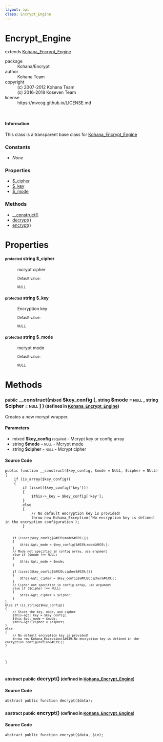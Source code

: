 ```yaml
---
layout: api
class: Encrypt_Engine
---
```

<h1>Encrypt_Engine</h1>
extends <a href='/documentation/api/Kohana_Encrypt_Engine'>Kohana_Encrypt_Engine</a>
<br />
<p>
<i>
</i>
</p>
<dl class='tags'>
<dt>package</dt>
<dd>Kohana/Encrypt</dd>
<dt>author</dt>
<dd>Kohana Team</dd>
<dt>copyright</dt>
<dd>(c) 2007-2012 Kohana Team</dd>
<dd>(c) 2016-2018 Koseven Team</dd>
<dt>license</dt>
<dd>https://mvcog.github.io/LICENSE.md</dd>
</dl>
<br />
<div class='callout-block callout-info'>
<div class='icon-holder'>
<i class='fas fa-info-circle'></i>
</div>
<div class='content'>
<h4 class='callout-title'>Information</h4>
<p>This class is a transparent base class for <a href='/documentation/api/Kohana_Encrypt_Engine'>Kohana_Encrypt_Engine</a></p>
</div>
</div>
<div class='toc row d-none d-sm-flex d-md-flex d-lg-flex d-xl-flex'>
<div class='constants col-4'>
<h3>Constants</h3>
<ul>
<li>
<em>None</em>
</li>
</ul>
</div>
<div class='properties col-4'>
<h3>Properties</h3>
<ul>
<li>
<a href="#property-_cipher">$_cipher</a>
</li>
<li>
<a href="#property-_key">$_key</a>
</li>
<li>
<a href="#property-_mode">$_mode</a>
</li>
</ul>
</div>
<div class='methods col-4'>
<h3>Methods</h3>
<ul>
<li>
<a href="#__construct">__construct()</a>
</li>
<li>
<a href="#decrypt">decrypt()</a>
</li>
<li>
<a href="#encrypt">encrypt()</a>
</li>

</ul>
</div>
</div>
<h1 id='properties'>Properties</h1>
<div class='properties'>
<dl>
<dt>
<h4 id='property-_cipher'><small>protected</small>  <span class='blue'>string</span> $_cipher</h4>
</dt>
<dd>
 <p>mcrypt cipher</p>
</dd>
<dd>
 </dd>
<dd>
<small>Default value:</small>
<br />
 <pre class="debug"><small>NULL</small></pre></dd>
<dt>
<h4 id='property-_key'><small>protected</small>  <span class='blue'>string</span> $_key</h4>
</dt>
<dd>
 <p>Encryption key</p>
</dd>
<dd>
 </dd>
<dd>
<small>Default value:</small>
<br />
 <pre class="debug"><small>NULL</small></pre></dd>
<dt>
<h4 id='property-_mode'><small>protected</small>  <span class='blue'>string</span> $_mode</h4>
</dt>
<dd>
 <p>mcrypt mode</p>
</dd>
<dd>
 </dd>
<dd>
<small>Default value:</small>
<br />
 <pre class="debug"><small>NULL</small></pre></dd>
</dl>
</div>
<h1 id='methods'>Methods</h1>
<div class='methods'>

<div class='method'>
<h3 id="__construct"><small>public</small>  __construct(<small>mixed</small> <span class="param" title="Mcrypt key or config array">$key_config</span> [, <small>string</small> <span class="param" title="Mcrypt mode">$mode</span> <small>= <small>NULL</small></small> , <small>string</small> <span class="param" title="Mcrypt cipher">$cipher</span> <small>= <small>NULL</small></small> ] )<small> (defined in <a href='/documentation/api/Kohana_Encrypt_Engine'>Kohana_Encrypt_Engine</a>)</small></h3>
<div class='description'><p>Creates a new mcrypt wrapper.</p>
</div>
<h4>Parameters</h4>
<ul>
<li>
 <span class="blue">mixed </span><strong> $key_config</strong> <small>required</small> - Mcrypt key or config array</li>
<li>
 <span class="blue">string </span><strong> $mode</strong> <small> = <small>NULL</small></small> - Mcrypt mode</li>
<li>
 <span class="blue">string </span><strong> $cipher</strong> <small> = <small>NULL</small></small> - Mcrypt cipher</li>
</ul>
<div class="method-source">
<h4>Source Code</h4>
<pre>
<code class="language-php">public function __construct($key_config, $mode = NULL, $cipher = NULL)
{
	if (is_array($key_config))
	{
		if (isset($key_config[&#039;key&#039;]))
		{
			$this-&gt;_key = $key_config[&#039;key&#039;];
		}
		else
		{
			// No default encryption key is provided!
			throw new Kohana_Exception(&#039;No encryption key is defined in the encryption configuration&#039;);
		}

		if (isset($key_config[&#039;mode&#039;]))
		{
			$this-&gt;_mode = $key_config[&#039;mode&#039;];
		}
		// Mode not specified in config array, use argument
		else if ($mode !== NULL)
		{
			$this-&gt;_mode = $mode;
		}
		
		if (isset($key_config[&#039;cipher&#039;]))
		{
			$this-&gt;_cipher = $key_config[&#039;cipher&#039;];
		}
		// Cipher not specified in config array, use argument
		else if ($cipher !== NULL)
		{
			$this-&gt;_cipher = $cipher;
		}
	}
	else if (is_string($key_config))
	{
		// Store the key, mode, and cipher
		$this-&gt;_key = $key_config;
		$this-&gt;_mode = $mode;
		$this-&gt;_cipher = $cipher;
	}
	else
	{
		// No default encryption key is provided!
		throw new Kohana_Exception(&#039;No encryption key is defined in the encryption configuration&#039;);
	}
}</code>
</pre>
</div>
</div>

<div class='method'>
<h3 id="decrypt"><small>abstract public</small>  decrypt()<small> (defined in <a href='/documentation/api/Kohana_Encrypt_Engine'>Kohana_Encrypt_Engine</a>)</small></h3>
<div class='description'></div>
<div class="method-source">
<h4>Source Code</h4>
<pre>
<code class="language-php">abstract public function decrypt($data);</code>
</pre>
</div>
</div>

<div class='method'>
<h3 id="encrypt"><small>abstract public</small>  encrypt()<small> (defined in <a href='/documentation/api/Kohana_Encrypt_Engine'>Kohana_Encrypt_Engine</a>)</small></h3>
<div class='description'></div>
<div class="method-source">
<h4>Source Code</h4>
<pre>
<code class="language-php">abstract public function encrypt($data, $iv);</code>
</pre>
</div>
</div>
</div>